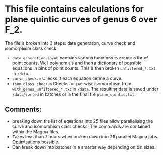 # This file contains calculations for plane quintic curves of genus 6 over F_2.

The file is broken into 3 steps: data generation, curve check and isomorphism class check.

- ```data_generation.ipynb``` contains various functions to create a list of point counts, Weil polynomials and then a dictionary of possible equations in bins of point counts. This is then broken ```unfiltered_*.txt```  in ```/data```.
- ```curve_check.m``` Checks if each equation define a curve.
- ```isom_class_check.m``` Checks for pairwise isomorphism from ```with_genus_unfiltered_*.txt``` in ```/data```. The resulting data is saved under ```/data/sorted``` in batches or in the final file ```plane_quintic.txt```.

## Comments:
- breaking down the list of equations into 25 files allow parallelising the curve and isomorphism class checks. The commands are contained within the Magma files.
- Takes less than 2 hours when broken down into 25 parallel Magma jobs. Optimisations possible.
- Can break down into batches in a smarter way depending on bin sizes.